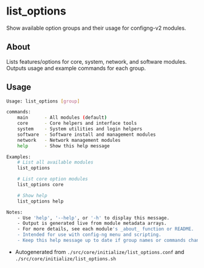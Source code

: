 # list_options
Show available option groups and their usage for configng-v2 modules.

## About
Lists features/options for core, system, network, and software modules. Outputs usage and example commands for each group.

## Usage
~~~bash
Usage: list_options [group]

commands:
	main      - All modules (default)
	core      - Core helpers and interface tools
	system    - System utilities and login helpers
	software  - Software install and management modules
	network   - Network management modules
	help      - Show this help message

Examples:
	# List all available modules
	list_options

	# List core option modules
	list_options core

	# Show help
	list_options help

Notes:
	- Use 'help', '--help', or '-h' to display this message.
	- Output is generated live from module metadata arrays.
	- For more details, see each module's _about_ function or README.
	- Intended for use with config-ng menu and scripting.
	- Keep this help message up to date if group names or commands change.
~~~

- Autogenerated from `./src/core/initialize/list_options.conf` and `./src/core/initialize/list_options.sh`
